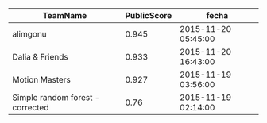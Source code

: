  TeamName| PublicScore|fecha
---|---|---
alimgonu|0.945|2015-11-20 05:45:00
Dalia & Friends|0.933|2015-11-20 16:43:00
Motion Masters|0.927|2015-11-19 03:56:00
Simple random forest - corrected|0.76|2015-11-19 02:14:00
